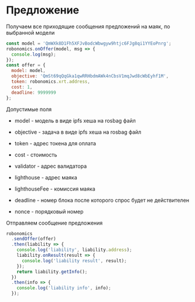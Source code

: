 # Предложение

Получаем все приходящие сообщения предложений на маяк, по выбранной модели

```javascript
const model = 'QmWXk8D1Fh5XFJvBodcWbwgyw9htjc6FJg8qi1YYEoPnrg';
robonomics.onOffer(model, msg => {
  console.log(msg);
});
const offer = {
  model: model,
  objective: 'QmSt69qQqGka1qwRRHbdmAWk4nCbsV1mqJwd8cWbEyhf1M',
  token: robonomics.xrt.address,
  cost: 1,
  deadline: 9999999
};
```

Допустимые поля

- model - модель в виде ipfs хеша на rosbag файл

- objective - задача в виде ipfs хеша на rosbag файл

- token - адрес токена для оплата

- cost - стоимость

- validator - адрес валидатора

- lighthouse - адрес маяка

- lighthouseFee - комиссия маяка

- deadline - номер блока после которого спрос будет не действителен

- nonce - порядковый номер

Отправляем сообщение предложения

```javascript
robonomics
  .sendOffer(offer)
  .then(liability => {
    console.log('liability', liability.address);
    liability.onResult(result => {
      console.log('liability result', result);
    });
    return liability.getInfo();
  })
  .then(info => {
    console.log('liability info', info);
  });
```
